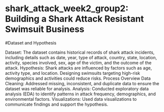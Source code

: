 # shark_attack_week2_group2:  Building a Shark Attack Resistant Swimsuit Business


#Dataset and Hypothesis

Dataset: The dataset contains historical records of shark attack incidents, including details such as date, year, type of attack, country, state, location, activity, species involved, sex, age of the victim, and the outcome of the attack.
Hypothesis: Shark attacks are influenced by factors such as age, activity type, and location. Designing swimsuits targeting high-risk demographics and activities could reduce risks.
Process Overview
Data Cleaning: Addressed missing, inconsistent, and duplicate data to ensure the dataset was reliable for analysis.
Analysis: Conducted exploratory data analysis (EDA) to identify patterns in attack frequency, demographics, and environmental factors.
Visualizations: Used data visualizations to communicate findings and support the hypothesis.
